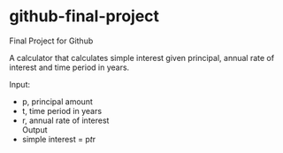 # github-final-project
Final Project for Github  

A calculator that calculates simple interest given principal, annual rate of interest and time period in years.  

Input:  
  - p, principal amount  
  - t, time period in years  
  - r, annual rate of interest  
Output  
  - simple interest = p*t*r
